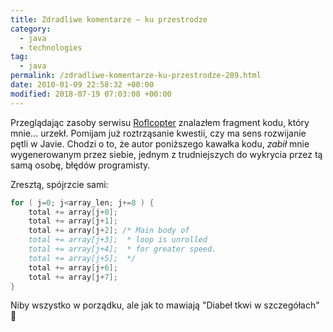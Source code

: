 ```yaml
---
title: Zdradliwe komentarze – ku przestrodze
category:
  - java
  - technologies
tag:
  - java
permalink: /zdradliwe-komentarze-ku-przestrodze-289.html
date: 2010-01-09 22:58:32 +00:00
modified: 2018-07-19 07:03:08 +00:00
---
```



Przeglądając zasoby serwisu [Roflcopter](http://roflcopter.pl/) znalazłem fragment kodu, który mnie... urzekł. Pomijam już roztrząsanie kwestii, czy ma sens rozwijanie pętli w Javie. Chodzi o to, że autor poniższego kawałka kodu, *zabił* mnie wygenerowanym przez siebie, jednym z trudniejszych do wykrycia przez tą samą osobę, błędów programisty.
<!--more-->
Zresztą, spójrzcie sami:

```java
for ( j=0; j<array_len; j+=8 ) {
    total += array[j+0];
    total += array[j+1];
    total += array[j+2]; /* Main body of
    total += array[j+3];  * loop is unrolled
    total += array[j+4];  * for greater speed.
    total += array[j+5];  */
    total += array[j+6];
    total += array[j+7];
}
```

Niby wszystko w porządku, ale jak to mawiają "Diabeł tkwi w szczegółach" 🙂
